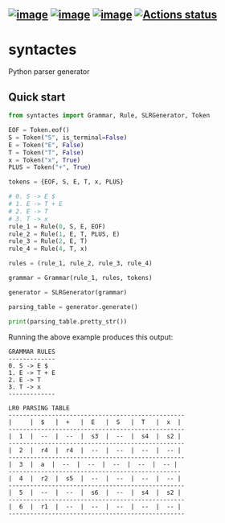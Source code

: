 
[![image](https://img.shields.io/pypi/v/syntactes.svg)](https://pypi.python.org/pypi/syntactes)
[![image](https://img.shields.io/pypi/l/syntactes.svg)](https://opensource.org/license/mit/)
[![image](https://img.shields.io/pypi/pyversions/syntactes.svg)](https://pypi.python.org/pypi/syntactes)
[![Actions status](https://github.com/Maxcode123/syntactes/actions/workflows/test-package.yml/badge.svg?branch=main)](https://github.com/Maxcode123/syntactes/actions/workflows/test-package.yml?query=branch%3Amain)
---
# syntactes
Python parser generator

## Quick start
```py
from syntactes import Grammar, Rule, SLRGenerator, Token

EOF = Token.eof()
S = Token("S", is_terminal=False)
E = Token("E", False)
T = Token("T", False)
x = Token("x", True)
PLUS = Token("+", True)

tokens = {EOF, S, E, T, x, PLUS}

# 0. S -> E $
# 1. E -> T + E
# 2. E -> T
# 3. T -> x
rule_1 = Rule(0, S, E, EOF)
rule_2 = Rule(1, E, T, PLUS, E)
rule_3 = Rule(2, E, T)
rule_4 = Rule(4, T, x)

rules = (rule_1, rule_2, rule_3, rule_4)

grammar = Grammar(rule_1, rules, tokens)

generator = SLRGenerator(grammar)

parsing_table = generator.generate()

print(parsing_table.pretty_str())
```

Running the above example produces this output:
```
GRAMMAR RULES
-------------
0. S -> E $
1. E -> T + E
2. E -> T
3. T -> x
-------------

LR0 PARSING TABLE
-------------------------------------------------
|     |  $   |  +   |  E   |  S   |  T   |  x  |
-------------------------------------------------
|  1  |  --  |  --  |  s3  |  --  |  s4  |  s2 |
-------------------------------------------------
|  2  |  r4  |  r4  |  --  |  --  |  --  |  -- |
-------------------------------------------------
|  3  |  a  |  --  |  --  |  --  |  --  |  -- |
------------------------------------------------
|  4  |  r2  |  s5  |  --  |  --  |  --  |  -- |
-------------------------------------------------
|  5  |  --  |  --  |  s6  |  --  |  s4  |  s2 |
-------------------------------------------------
|  6  |  r1  |  --  |  --  |  --  |  --  |  -- |
-------------------------------------------------
```
